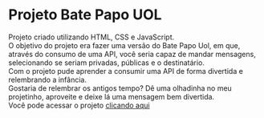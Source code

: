 # Projeto Bate Papo UOL
Projeto criado utilizando HTML, CSS e JavaScript. <br>
O objetivo do projeto era fazer uma versão do Bate Papo Uol, em que, através do consumo de uma API, você seria capaz de mandar mensagens, selecionando se seriam privadas, públicas e o destinatário. <br>
Com o projeto pude aprender a consumir uma API de forma divertida e relembrando a infância.<br>
Gostaria de relembrar os antigos tempo? Dê uma olhadinha no meu projetinho, aproveite e deixe lá uma mensagem bem divertida. <br>
Você pode acessar o projeto <a href="https://victorhrdsilva.github.io/projetoBatePapoUOL/">clicando aqui<a/>
